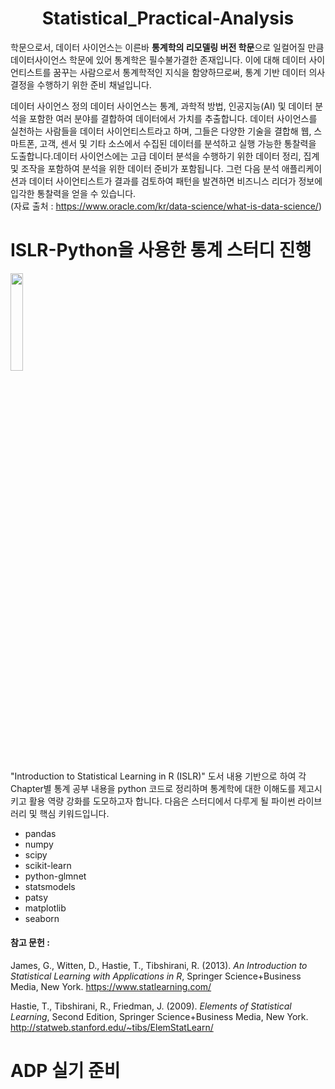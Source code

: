# <div align="center">Statistical_Practical-Analysis </div>

학문으로서, 데이터 사이언스는 이른바 <b>통계학의 리모델링 버전 학문</b>으로 일컬어질 만큼 데이터사이언스 학문에 있어 통계학은 필수불가결한 존재입니다. 이에 대해 데이터 사이언티스트를 꿈꾸는 사람으로서 통계학적인 지식을 함양하므로써, 통계 기반 데이터 의사결정을 수행하기 위한 준비 채널입니다.  

데이터 사이언스 정의
데이터 사이언스는 통계, 과학적 방법, 인공지능(AI) 및 데이터 분석을 포함한 여러 분야를 결합하여 데이터에서 가치를 추출합니다. 데이터 사이언스를 실천하는 사람들을 데이터 사이언티스트라고 하며, 그들은 다양한 기술을 결합해 웹, 스마트폰, 고객, 센서 및 기타 소스에서 수집된 데이터를 분석하고 실행 가능한 통찰력을 도출합니다.데이터 사이언스에는 고급 데이터 분석을 수행하기 위한 데이터 정리, 집계 및 조작을 포함하여 분석을 위한 데이터 준비가 포함됩니다. 그런 다음 분석 애플리케이션과 데이터 사이언티스트가 결과를 검토하여 패턴을 발견하면 비즈니스 리더가 정보에 입각한 통찰력을 얻을 수 있습니다. 
<br>
(자료 출처 : https://www.oracle.com/kr/data-science/what-is-data-science/)


# ISLR-Python을 사용한 통계 스터디 진행 

<P>

<IMG src='https://user-images.githubusercontent.com/78430460/146753841-bf3a4537-fb7a-4af6-a7dc-36f7de9f5f36.jpg' height=20% width=20%> <P>
  
 "Introduction to Statistical Learning in R (ISLR)" 도서 내용 기반으로 하여 각 Chapter별 통계 공부 내용을 python 코드로 정리하며 통계학에 대한 이해도를 제고시키고 활용 역량 강화를 도모하고자 합니다. 다음은 스터디에서 다루게 될 파이썬 라이브러리 및 핵심 키워드입니다.
  
 - pandas
 - numpy
 - scipy
 - scikit-learn
 - python-glmnet
 - statsmodels
 - patsy
 - matplotlib
 - seaborn
 
#### 참고 문헌 : 
James, G., Witten, D., Hastie, T., Tibshirani, R. (2013). <I>An Introduction to Statistical Learning with Applications in  R</I>,  Springer Science+Business Media, New York.
https://www.statlearning.com/

Hastie, T., Tibshirani, R., Friedman, J. (2009). <I>Elements of Statistical Learning</I>, Second Edition, Springer Science+Business Media, New York.
http://statweb.stanford.edu/~tibs/ElemStatLearn/

# ADP 실기 준비 
